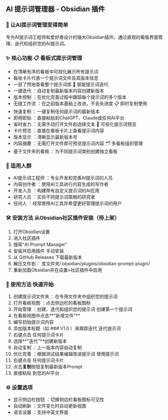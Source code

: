 ##  AI 提示词管理器 - Obsidian 插件

### 🚀 让AI提示词管理变得简单
专为AI提示词工程师和爱好者设计的强大Obsidian插件。通过直观的看板界面管理、迭代和组织您的AI提示词。

### ✨ 核心功能 📋 看板式提示词管理
- 在清晰有序的看板中可视化展示所有提示词
- 每张卡片代表一个提示词文件及其版本信息
- 一目了然地查看整个提示词库 🔄 智能提示词迭代
- 一键迭代 ：自动复制最新版本内容创建新版本
- 版本控制 ：在优化完善过程中跟踪每个提示词的多个版本
- 无缝工作流 ：在之前版本基础上改进，不丢失进度 📋 即时复制使用
- 快速复制 ：一键复制任何提示词的最新版本
- 即用即贴 ：直接粘贴到ChatGPT、Claude或任何AI平台
- 省时省力 ：无需手动打开文件和选择文本 👀 可视化提示词预览
- 卡片预览 ：直接在看板卡片上查看提示词内容
- 版本显示 ：清晰显示最新版本号
- 内容摘要 ：无需打开文件即可预览提示词内容 🗂️ 多看板组织管理
- 基于文件夹的看板 ：为不同提示词类别创建独立看板

### 🎯 适用人群
- AI提示词工程师 ：专业开发和完善AI提示词的人员
- 内容创作者 ：使用AI工具进行内容生成的写作者
- 开发人员 ：构建带有自定义提示词的AI应用
- 研究人员 ：实验不同提示词策略的研究者
- 任何人 ：经常使用AI工具并希望更好管理提示词的用户

### 🛠️ 安装方法 从Obsidian社区插件安装（待上架）
1. 打开Obsidian设置
2. 进入社区插件
3. 搜索"AI Prompt Manager"
4. 安装并启用插件 手动安装
1. 从 GitHub Releases 下载最新版本
2. 解压文件到： 库文件夹/.obsidian/plugins/obsidian-prompt-plugin/
3. 重新加载Obsidian并在设置>社区插件中启用

### 📖 使用方法 快速开始
1. 创建提示词文件夹 ：在专用文件夹中组织您的提示词
2. 打开看板视图 ：点击侧边栏的看板图标
3. 开始管理 ：创建、迭代和组织您的提示词 创建第一个提示词
1. 在看板视图中点击**"新增文件"**
2. 编写初始提示词内容
3. 添加版本标题（如 ### V1.0 ）来跟踪迭代 迭代提示词
1. 右键点击 任何提示词卡片
2. 选择**"迭代"**创建新版本
3. 自动复制 ：上一版本内容自动复制
4. 优化完善 ：根据测试结果编辑改进提示词 使用提示词
1. 右键点击 任何提示词卡片
2. 点击**复制**按钮复制最新版本Prompt
3. 直接粘贴 到您的AI平台

### ⚙️ 设置选项
- 显示侧边栏按钮 ：切换侧边栏看板图标可见性
- 自动刷新 ：文件变化时自动更新视图
- 语言设置 ：支持中英文界面